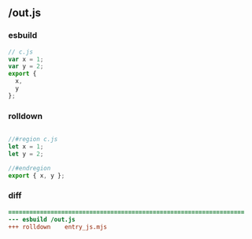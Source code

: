 ## /out.js
### esbuild
```js
// c.js
var x = 1;
var y = 2;
export {
  x,
  y
};
```
### rolldown
```js

//#region c.js
let x = 1;
let y = 2;

//#endregion
export { x, y };

```
### diff
```diff
===================================================================
--- esbuild	/out.js
+++ rolldown	entry_js.mjs

```
